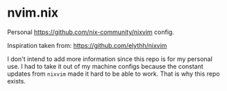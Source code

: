 # nvim.nix

Personal https://github.com/nix-community/nixvim config.

Inspiration taken from: https://github.com/elythh/nixvim

I don't intend to add more information since this repo is for my personal use. I had to take it out of my machine configs because the constant updates from `nixvim` made it hard to be able to work. That is why this repo exists.
